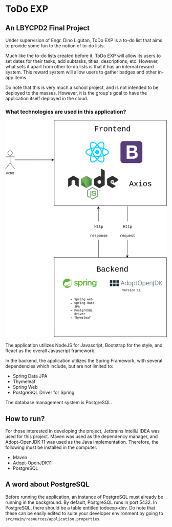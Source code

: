 # ToDo EXP 
## An LBYCPD2 Final Project 

Under supervision of Engr. Dino Ligutan, ToDo EXP is a to-do list that aims to provide some fun
to the notion of to-do lists. 

Much like the to-do lists created before it, ToDo EXP will allow its users to set dates for their tasks, add
subtasks, titles, descriptions, etc. However, what sets it apart from other to-do lists is that it has an internal
reward system. This reward system will allow users to gather badges and other in-app items.

Do note that this is very much a school project, and is not intended to be deployed to the masses. However,
it is the group's goal to have the application itself deployed in the cloud.

### What technologies are used in this application?
<img src="technologyStack.png">

The application utilizes NodeJS for Javascript, Bootstrap for the style, and React as the overall Javascript framework.

In the backend, the application utilizes the Spring Framework, with several dependencies which include, but are not limited to:

- Spring Data JPA
- Thymeleaf
- Spring Web
- PostgreSQL Driver for Spring

The database management system is PostgreSQL. 

## How to run?
For those interested in developing the project, Jetbrains IntelliJ IDEA was used for this project.
Maven was used as the dependency manager, and Adopt-OpenJDK 11 was used as the Java implementation.
Therefore, the following must be installed in the computer.

- Maven
- Adopt-OpenJDK11
- PostgreSQL 

## A word about PostgreSQL
Before running the application, an instance of PostgreSQL must already be running in the background.
By default, PostgreSQL runs in port 5432. In PostgreSQL, there should be a table entitled todoexp-dev. 
Do note that these can be easily edited to suite your developer environment by going to `src/main/resources/application.properties`.
